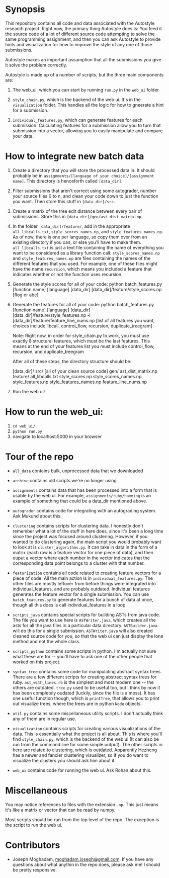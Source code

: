 # Synopsis

This repository contains all code and data associated with the Autostyle research project. Right now, the primary thing Autostyle does is: You feed it the source code of a lot of different source code attempting to solve the same programming assignment, and then you can ask Autostyle to provide hints and visualization for how to improve the style of any one of those submissions.

Autostyle makes an important assumption that all the submissions you give it solve the problem correctly.

Autostyle is made up of a number of scripts, but the three main components are: 

1. The web_ui, which you can start by running `run.py` in the `web_ui` folder.

2. `style_chain.py`, which is the backend of the web ui. It's in the `visualization` folder. This handles all the logic for how to gneerate a hint for a submission.

3. `individual_features.py`, which can generate features for each submission. Calculating features for a submission allow you to turn that submission into a vector, allowing you to easily manipulate and compare your data.

# How to integrate new batch data

1. Create a directory that you will store the processed data in. It should probably be in `assignments/[language of your choice]/[assignment name]`. This directory is henceforth called `[data_dir]`.

2. Filter submissions that aren't correct using some autograder, number your source files 0 to n, and clean your code down to just the function you want. Then store this stuff in `[data_dir]/src`.

3. Create a matrix of the tree edit distance between every pair of submissions. Store this in `[data_dir]/gen/ast_dist_matrix.np`.

4. In the folder `[data_dir]/feature/`, add in the appropriate `all_libcalls.txt`, `style_scores_names.np`, and `style_features_names.np`. As of now, there is one per language, so copy them over from an existing directory if you can, or else you'll have to make them. `all_libcalls.txt` is just a text file containing the name of everything you want to be considered as a library function call. `style_scores_names.np` and `style_features_names.np` are files containing the names of the different features that you used. For example, one of these files might have the name `recursion`, which means you included a feature that indicates whether or not the function uses recursion.

5. Generate the style scores for all of your code:
    python batch_features.py [function name] [language] [data_dir] [data_dir]/feature/style_scores.np [flog or abc]

6. Generate the features for all of your code:
    python batch_features.py [function name] [language] [data_dir] [data_dir]/feature/style_features.np -l [data_dir]/feature/feature_line_nums.np [list of all features you want, choices include libcall, control_flow, recursion, duplicate_treegram]

    Note: Right now, in order for style_chain.py to work, you must use exactly 8 structural features, which must be the last features. This means at the end of your features list you must include control_flow, recursion, and duplicate_treegram

    After all of these steps, the directory structure should be:

    [data_dir]/
        src/
            [all of your clean source code]
        gen/
            ast_dist_matrix.np
        feature/
            all_libcalls.txt
            style_scores.np
            style_scores_names.np
            style_features.np
            style_features_names.np
            feature_line_nums.np

7. Run the web ui!

# How to run the web_ui:

1. `cd web_ui/`
2. `python run.py`
3. navigate to localhost:5000 in your browser

# Tour of the repo

- `all_data` contains bulk, unprocessed data that we downloaded

- `archive` contains old scripts we're no longer using

- `assignments` contains data that has been processed into a form that is usable by the web ui. For example, `assignments/ruby/hamming` is an example of something that could be a data_dir mentioned above.

- `autograder` contains code for integrating with an autograding system. Ask Mukund about this.

- `clustering` contains scripts for clustering data. I honestly don't remember what a lot of the stuff in here does, since it's been a long time since the project was focused around clustering. However, if you wanted to do clustering again, the main script you would probably want to look at is `cluster_algorithms.py`. It can take in data in the form of a matrix (each row is a feature vector for one piece of data), and then ouput a vector where each number in the vector indicates that the corresponding data point belongs to a cluster with that number.

- `featurization` contains all code related to creating feature vectors for a piece of code. All the main action is in `individual_features.py`. The other files are mostly leftover from before things were integrated into individual_features, and are probably outdated. Individual features generates the feature vector for a single submission. You can use `batch_features.py` to generate features for a bunch of data at once, though all this does is call individual_features in a loop.

- `scripts_java` contains special scripts for building ASTs from java code. The file you want to use here is `ASTWriter.java`, which creates all the asts for all the java files in a particular data directory. `ASTBuilder.java` will do this for a single submission. `ASTWriter.java` will also created cleaned source code for you, so that the web ui can just display the lone method and not the whole class.

- `scripts_python` contains some scripts in python. I'm actually not sure what these are for -- you'll have to ask one of the other people that worked on this project.

- `syntax_tree` contains some code for manipulating abstract syntax trees. There are a few different scripts for creating abstract syntax trees for ruby. `ast_with_lines.rb` is the simplest and most modern one -- the others are outdated. `tree.py` used to be useful too, but I think by now it has been completely oudated (luckily, since the file is a mess). It has one useful function though, which is `printTree`, that allows you to print out visualize trees, where the trees are in python `Node` objects.

- `util.py` contains some miscellaneous utility scripts. I don't actually think any of them are in regular use.

- `visualization` contains scripts for creating various visualizations of the data. This is essentially what the project is all about. This is where you'll find `style_chain.py`, which is the backend of the web ui (It can also be run from the command line for some simple output). The other scripts in here are related to clustering, which is outdated. Apparently Hezheng has a newer and fancier clustering visualizer, so if you do want to visualize the clusters you should ask him about it.

- `web_ui` contains code for running the web ui. Ask Rohan about this.

# Miscellaneous

You may notice references to files with the extension `.np`. This just means it's like a matrix or vector that can be read by numpy.

Most scripts should be run from the top level of the repo. The exception is the script to run the web ui.

# Contributors

- Joseph Moghadam, moghadam.joseph@gmail.com. If you have any questions about what anythin in the repo does, please ask me! I should be pretty responsive.
